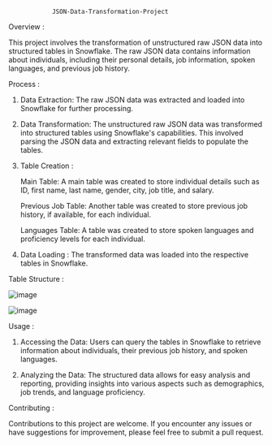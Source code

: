 				JSON-Data-Transformation-Project



Overview :


This project involves the transformation of unstructured raw JSON data into structured tables in Snowflake. The raw JSON data contains information about individuals, including their personal details, job information, spoken languages, and previous job history.

Process :


1)	Data Extraction: The raw JSON data was extracted and loaded into Snowflake for further processing.

2)	Data Transformation: The unstructured raw JSON data was transformed into structured tables using Snowflake's capabilities. This involved parsing the JSON data and extracting relevant fields to populate the tables.

3)	Table Creation :

	Main Table: A main table was created to store individual details such as ID, first name, last name, gender, city, job title, and salary.

	Previous Job Table: Another table was created to store previous job history, if available, for each individual.

	Languages Table: A table was created to store spoken languages and proficiency levels for each individual.

4)	Data Loading : The transformed data was loaded into the respective tables in Snowflake.



Table Structure :


![image](https://github.com/Jay-05022000/JSON-Data-Transformation-Project/assets/110780565/b1da5ffd-a66a-4c2a-a000-120d37175953)

![image](https://github.com/Jay-05022000/JSON-Data-Transformation-Project/assets/110780565/3b6fbee1-4b9b-4d0f-bf72-6a9c3f05fa2c)


Usage :


1)	Accessing the Data: Users can query the tables in Snowflake to retrieve information about individuals, their previous job history, and spoken languages.

2)	Analyzing the Data: The structured data allows for easy analysis and reporting, providing insights into various aspects such as demographics, job trends, and language proficiency.


Contributing :


Contributions to this project are welcome. If you encounter any issues or have suggestions for improvement, please feel free to submit a pull request.

